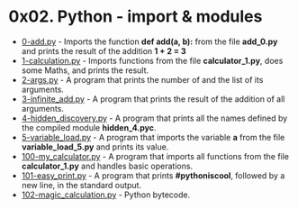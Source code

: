 # 0x02. Python - import & modules

- [0-add.py](https://github.com/CharlesMariga/alx-higher_level_programming/blob/main/0x02-python-import_modules/0-add.py) - Imports the function **def add(a, b):** from the file **add_0.py** and prints the result of the addition **1 + 2 = 3**
- [1-calculation.py](https://github.com/CharlesMariga/alx-higher_level_programming/blob/main/0x02-python-import_modules/1-calculation.py) - Imports functions from the file **calculator_1.py**, does some Maths, and prints the result.
- [2-args.py](https://github.com/CharlesMariga/alx-higher_level_programming/blob/main/0x02-python-import_modules/2-args.py) - A program that prints the number of and the list of its arguments.
- [3-infinite_add.py](https://github.com/CharlesMariga/alx-higher_level_programming/blob/main/0x02-python-import_modules/3-infinite_add.py) - A program that prints the result of the addition of all arguments.
- [4-hidden_discovery.py](https://github.com/CharlesMariga/alx-higher_level_programming/blob/main/0x02-python-import_modules/4-hidden_discovery.py) - A program that prints all the names defined by the compiled module **hidden_4.pyc**.
- [5-variable_load.py](https://github.com/CharlesMariga/alx-higher_level_programming/blob/main/0x02-python-import_modules/5-variable_load.py) - A program that imports the variable **a** from the file **variable_load_5.py** and prints its value.
- [100-my_calculator.py](https://github.com/CharlesMariga/alx-higher_level_programming/blob/main/0x02-python-import_modules/100-my_calculator.py) - A program that imports all functions from the file **calculator_1.py** and handles basic operations.
- [101-easy_print.py](https://github.com/CharlesMariga/alx-higher_level_programming/blob/main/0x02-python-import_modules/101-easy_print.py) - A program that prints **#pythoniscool**, followed by a new line, in the standard output.
- [102-magic_calculation.py]() - Python bytecode.
